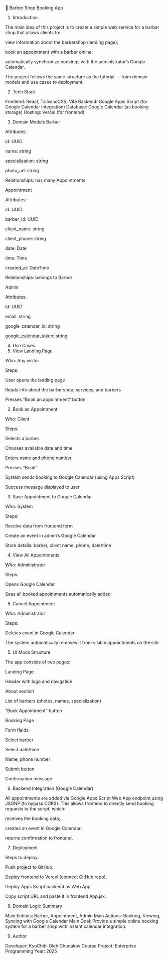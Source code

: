 🧔 Barber Shop Booking App

1. Introduction

The main idea of this project is to create a simple web service for a barber shop that allows clients to:

view information about the barbershop (landing page);

book an appointment with a barber online;

automatically synchronize bookings with the administrator’s Google Calendar.

The project follows the same structure as the tutorial — from domain models and use cases to deployment.

2. Tech Stack

Frontend: React, TailwindCSS, Vite
Backend: Google Apps Script (for Google Calendar integration)
Database: Google Calendar (as booking storage)
Hosting: Vercel (for frontend)

3. Domain Models
   Barber

Attributes:

id: UUID

name: string

specialization: string

photo_url: string

Relationships: has many Appointments

Appointment

Attributes:

id: UUID

barber_id: UUID

client_name: string

client_phone: string

date: Date

time: Time

created_at: DateTime

Relationships: belongs to Barber

Admin

Attributes:

id: UUID

email: string

google_calendar_id: string

google_calendar_token: string

4. Use Cases
1. View Landing Page

Who: Any visitor

Steps:

User opens the landing page

Reads info about the barbershop, services, and barbers

Presses “Book an appointment” button

2. Book an Appointment

Who: Client

Steps:

Selects a barber

Chooses available date and time

Enters name and phone number

Presses “Book”

System sends booking to Google Calendar (using Apps Script)

Success message displayed to user

3. Save Appointment to Google Calendar

Who: System

Steps:

Receive data from frontend form

Create an event in admin’s Google Calendar

Store details: barber, client name, phone, date/time

4. View All Appointments

Who: Administrator

Steps:

Opens Google Calendar

Sees all booked appointments automatically added

5. Cancel Appointment

Who: Administrator

Steps:

Deletes event in Google Calendar

The system automatically removes it from visible appointments on the site

5. UI Mock Structure

The app consists of two pages:

Landing Page

Header with logo and navigation

About section

List of barbers (photos, names, specialization)

“Book Appointment” button

Booking Page

Form fields:

Select barber

Select date/time

Name, phone number

Submit button

Confirmation message

6. Backend Integration (Google Calendar)

All appointments are added via Google Apps Script Web App endpoint using JSONP (to bypass CORS).
This allows frontend to directly send booking requests to the script, which:

receives the booking data;

creates an event in Google Calendar;

returns confirmation to frontend.

7. Deployment

Steps to deploy:

Push project to GitHub.

Deploy frontend to Vercel (connect GitHub repo).

Deploy Apps Script backend as Web App.

Copy script URL and paste it in frontend App.jsx.

8. Domain Logic Summary

Main Entities: Barber, Appointment, Admin
Main Actions: Booking, Viewing, Syncing with Google Calendar
Main Goal: Provide a simple online booking system for a barber shop with instant calendar integration.

9. Author

Developer: KsoChibi Oleh Chudakov
Course Project: Enterprise Programming
Year: 2025
